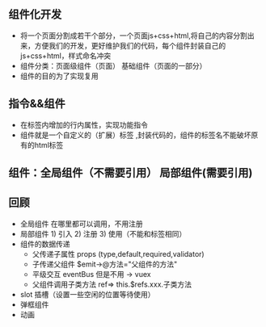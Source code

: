 ## 组件化开发
- 将一个页面分割成若干个部分，一个页面js+css+html,将自己的内容分割出来，方便我们的开发，更好维护我们的代码，每个组件封装自己的js+css+html，样式命名冲突
- 组件分类：页面级组件（页面） 基础组件（页面的一部分）
- 组件的目的为了实现复用

## 指令&&组件
- 在标签内增加的行内属性，实现功能指令
- 组件就是一个自定义的（扩展）标签 <hello></hello>,封装代码的，组件的标签名不能破坏原有的html标签

## 组件：全局组件（不需要引用） 局部组件(需要引用)

## 回顾
-  全局组件 在哪里都可以调用，不用注册
-  局部组件 1) 引入 2) 注册 3) 使用（不能和标签相同）
-  组件的数据传递
    - 父传递子属性 props (type,default,required,validator)
    - 子传递父组件 $emit->@方法="父组件的方法"
    - 平级交互 eventBus 但是不用 -> vuex
    - 父组件调用子类方法 ref=> this.$refs.xxx.子类方法
- slot 插槽（设置一些空闲的位置等待使用）
- 弹框组件
- 动画
